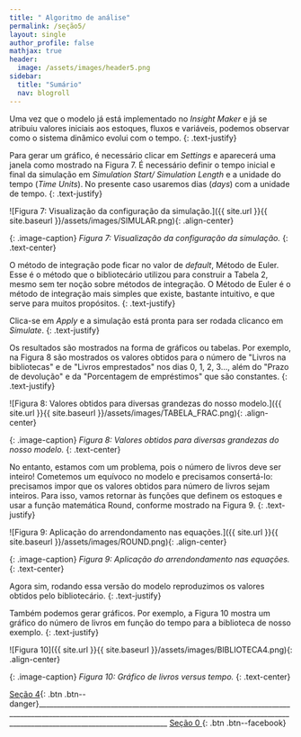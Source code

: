 ```yaml
---
title: " Algoritmo de análise"
permalink: /seção5/
layout: single
author_profile: false
mathjax: true
header:
  image: /assets/images/header5.png
sidebar:
  title: "Sumário"
  nav: blogroll
---
```


Uma vez que o modelo  já está implementado no _Insight Maker_ e já se atribuiu valores iniciais aos estoques, fluxos e variáveis, podemos observar como o sistema dinâmico evolui com o tempo. 
{: .text-justify}

  Para gerar um gráfico, é necessário clicar em _Settings_ e aparecerá uma janela como mostrado na Figura 7. É necessário definir o tempo inicial e final da simulação em _Simulation Start/ Simulation Length_ e a unidade do tempo (_Time Units_).  No presente caso usaremos dias (_days_) com a unidade de tempo.
{: .text-justify}

![Figura 7: Visualização da configuração da simulação.]({{ site.url }}{{ site.baseurl
}}/assets/images/SIMULAR.png){: .align-center}   

{: .image-caption}
*Figura 7: Visualização da configuração da simulação.*
 {: .text-center}
 
O método de integração pode ficar no valor de _default_, Método de Euler. Esse é o método que o bibliotecário utilizou para construir a Tabela 2, mesmo sem ter noção sobre métodos de integração. O Método de Euler é o método de integração mais simples que existe, bastante intuitivo, e que serve para muitos propósitos. 
{: .text-justify}

 Clica-se em _Apply_ e a simulação está pronta para ser rodada clicanco em _Simulate_. 
{: .text-justify}
 
 Os resultados são mostrados na forma de gráficos ou tabelas. Por exemplo, na Figura 8 são mostrados os valores obtidos para o número de "Livros na bibliotecas" e de "Livros emprestados" nos dias 0, 1, 2, 3..., além do "Prazo de devolução" e da "Porcentagem de empréstimos" que são constantes. 
{: .text-justify}
 
 ![Figura 8: Valores obtidos para diversas grandezas do nosso modelo.]({{ site.url }}{{ site.baseurl
}}/assets/images/TABELA_FRAC.png){: .align-center}   

{: .image-caption}
*Figura 8: Valores obtidos para diversas grandezas do nosso modelo.*
 {: .text-center}
 
No entanto, estamos com um problema, pois o número de livros deve ser inteiro! Cometemos um equívoco no modelo e precisamos consertá-lo: precisamos impor que os valores obtidos para número de livros sejam inteiros. Para isso, vamos retornar às funções que definem os estoques e usar a função matemática Round, conforme mostrado na Figura 9.
{: .text-justify}
 
![Figura 9: Aplicação do arrendondamento nas equações.]({{ site.url }}{{ site.baseurl
}}/assets/images/ROUND.png){: .align-center}   

{: .image-caption}
*Figura 9: Aplicação do arrendondamento nas equações.*
 {: .text-center}
 
  Agora sim, rodando essa versão do modelo reproduzimos os valores obtidos pelo bibliotecário. 
{: .text-justify}
 
 Também podemos gerar gráficos. Por exemplo, a Figura 10 mostra um gráfico do número de livros em função do tempo para a biblioteca de nosso exemplo.
{: .text-justify}
 
 
 ![Figura 10]({{ site.url }}{{ site.baseurl
 }}/assets/images/BIBLIOTECA4.png){: .align-center}   

{: .image-caption}
*Figura 10: Gráfico de livros versus tempo.*
 {: .text-center}
 
 
 
[<i class="fas fa-arrow-alt-circle-left"></i> Seção 4](https://milenalauschner.github.io/MM/seção4/){:
.btn .btn--danger}________________________________________________________________________________________________________________________________________________________________________________________________ [ Seção 0 <i class="fas fa-arrow-alt-circle-right"></i>](https://milenalauschner.github.io/MM/seção0/){:
.btn .btn--facebook}
